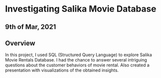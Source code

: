 # Investigating Salika Movie Database

## 9th of Mar, 2021

## Overview
In this project, I used SQL (Structured Query Language) to explore Salika Movie Rentals Database. I had the chance to answer several intriguing questions about the customer behaviors of movie rental. Also created a presentation with visualizations of the obtained insights.

